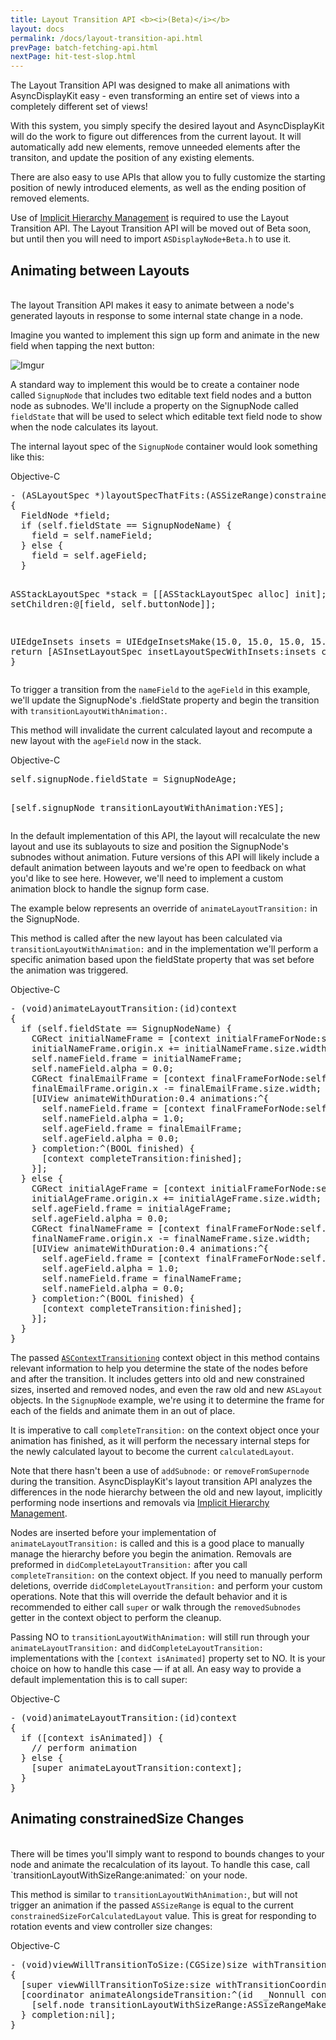 ```yaml
---
title: Layout Transition API <b><i>(Beta)</i></b>
layout: docs
permalink: /docs/layout-transition-api.html
prevPage: batch-fetching-api.html
nextPage: hit-test-slop.html
---
```


The Layout Transition API was designed to make all animations with AsyncDisplayKit easy - even transforming an entire set of views into a completely different set of views!

With this system, you simply specify the desired layout and AsyncDisplayKit will do the work to figure out differences from the current layout. It will automatically add new elements, remove unneeded elements after the transiton, and update the position of any existing elements. 

There are also easy to use APIs that allow you to fully customize the starting position of newly introduced elements, as well as the ending position of removed elements. 

<div class = "note">
Use of <a href="implicit-hierarchy-mgmt.html">Implicit Hierarchy Management</a> is required to use the Layout Transition API. The Layout Transition API will be moved out of Beta soon, but until then you will need to import <code>ASDisplayNode+Beta.h</code> to use it.
</div>

## Animating between Layouts
<br>
The layout Transition API makes it easy to animate between a node's generated layouts in response to some internal state change in a node.

Imagine you wanted to implement this sign up form and animate in the new field when tapping the next button:

![Imgur](http://i.imgur.com/Dsf1R72.gif)

A standard way to implement this would be to create a container node called `SignupNode` that includes two editable text field nodes and a button node as subnodes. We'll include a property on the SignupNode called `fieldState` that will be used to select which editable text field node to show when the node calculates its layout. 

The internal layout spec of the `SignupNode` container would look something like this:

<div class = "highlight-group">
<span class="language-toggle">
  <a data-lang="objective-c" class = "active objcButton">Objective-C</a>
</span>
<div class = "code">
<pre lang="objc" class="objcCode">
- (ASLayoutSpec *)layoutSpecThatFits:(ASSizeRange)constrainedSize
{
  FieldNode *field;
  if (self.fieldState == SignupNodeName) {
    field = self.nameField;
  } else {
    field = self.ageField;
  }

  ASStackLayoutSpec *stack = [[ASStackLayoutSpec alloc] init];
  [stack setChildren:@[field, self.buttonNode]];

  UIEdgeInsets insets = UIEdgeInsetsMake(15.0, 15.0, 15.0, 15.0);
  return [ASInsetLayoutSpec insetLayoutSpecWithInsets:insets child:stack];
}
</pre>
</div>
</div>

To trigger a transition from the `nameField` to the `ageField` in this example, we'll update the SignupNode's .fieldState property and begin the transition with `transitionLayoutWithAnimation:`. 

This method will invalidate the current calculated layout and recompute a new layout with the `ageField` now in the stack.

<div class = "highlight-group">
<span class="language-toggle">
  <a data-lang="objective-c" class = "active objcButton">Objective-C</a>
</span>
<div class = "code">
<pre lang="objc" class="objcCode">
self.signupNode.fieldState = SignupNodeAge;

[self.signupNode transitionLayoutWithAnimation:YES];
</pre>
</div>
</div>

In the default implementation of this API, the layout will recalculate the new layout and use its sublayouts to size and position the SignupNode's subnodes without animation. Future versions of this API will likely include a default animation between layouts and we're open to feedback on what you'd like to see here. However, we'll need to implement a custom animation block to handle the signup form case.

The example below represents an override of `animateLayoutTransition:` in the SignupNode. 

This method is called after the new layout has been calculated via `transitionLayoutWithAnimation:` and in the implementation we'll perform a specific animation based upon the fieldState property that was set before the animation was triggered. 

<div class = "highlight-group">
<span class="language-toggle">
  <a data-lang="objective-c" class = "active objcButton">Objective-C</a>
</span>
<div class = "code">
<pre lang="objc" class="objcCode">
- (void)animateLayoutTransition:(id<ASContextTransitioning>)context
{
  if (self.fieldState == SignupNodeName) {
    CGRect initialNameFrame = [context initialFrameForNode:self.ageField];
    initialNameFrame.origin.x += initialNameFrame.size.width;
    self.nameField.frame = initialNameFrame;
    self.nameField.alpha = 0.0;
    CGRect finalEmailFrame = [context finalFrameForNode:self.nameField];
    finalEmailFrame.origin.x -= finalEmailFrame.size.width;
    [UIView animateWithDuration:0.4 animations:^{
      self.nameField.frame = [context finalFrameForNode:self.nameField];
      self.nameField.alpha = 1.0;
      self.ageField.frame = finalEmailFrame;
      self.ageField.alpha = 0.0;
    } completion:^(BOOL finished) {
      [context completeTransition:finished];
    }];
  } else {
    CGRect initialAgeFrame = [context initialFrameForNode:self.nameField];
    initialAgeFrame.origin.x += initialAgeFrame.size.width;
    self.ageField.frame = initialAgeFrame;
    self.ageField.alpha = 0.0;
    CGRect finalNameFrame = [context finalFrameForNode:self.ageField];
    finalNameFrame.origin.x -= finalNameFrame.size.width;
    [UIView animateWithDuration:0.4 animations:^{
      self.ageField.frame = [context finalFrameForNode:self.ageField];
      self.ageField.alpha = 1.0;
      self.nameField.frame = finalNameFrame;
      self.nameField.alpha = 0.0;
    } completion:^(BOOL finished) {
      [context completeTransition:finished];
    }];
  }
}
</pre>
</div>
</div>


The passed <a href="https://github.com/facebook/AsyncDisplayKit/blob/master/AsyncDisplayKit/ASContextTransitioning.h"><code>ASContextTransitioning</code></a> context object in this method contains relevant information to help you determine the state of the nodes before and after the transition. It includes getters into old and new constrained sizes, inserted and removed nodes, and even the raw old and new `ASLayout` objects. In the `SignupNode` example, we're using it to determine the frame for each of the fields and animate them in an out of place.

It is imperative to call `completeTransition:` on the context object once your animation has finished, as it will perform the necessary internal steps for the newly calculated layout to become the current `calculatedLayout`.

Note that there hasn't been a use of `addSubnode:` or `removeFromSupernode` during the transition. AsyncDisplayKit's layout transition API analyzes the differences in the node hierarchy between the old and new layout, implicitly performing node insertions and removals via <a href="implicit-hierarchy-management.html">Implicit Hierarchy Management</a>. 

Nodes are inserted before your implementation of `animateLayoutTransition:` is called and this is a good place to manually manage the hierarchy before you begin the animation. Removals are preformed in `didCompleteLayoutTransition:` after you call `completeTransition:` on the context object. If you need to manually perform deletions, override `didCompleteLayoutTransition:` and perform your custom operations. Note that this will override the default behavior and it is recommended to either call `super` or walk through the `removedSubnodes` getter in the context object to perform the cleanup.

Passing NO to `transitionLayoutWithAnimation:` will still run through your `animateLayoutTransition:` and `didCompleteLayoutTransition:` implementations with the `[context isAnimated]` property set to NO. It is your choice on how to handle this case — if at all. An easy way to provide a default implementation this is to call super:

<div class = "highlight-group">
<span class="language-toggle">
  <a data-lang="objective-c" class = "active objcButton">Objective-C</a>
</span>
<div class = "code">
<pre lang="objc" class="objcCode">
- (void)animateLayoutTransition:(id<ASContextTransitioning>)context
{
  if ([context isAnimated]) {
    // perform animation
  } else {
    [super animateLayoutTransition:context];
  }
}
</pre>
</div>
</div>

## Animating constrainedSize Changes
<br>
There will be times you'll simply want to respond to bounds changes to your node and animate the recalculation of its layout. To handle this case, call `transitionLayoutWithSizeRange:animated:` on your node. 

This method is similar to `transitionLayoutWithAnimation:`, but will not trigger an animation if the passed `ASSizeRange` is equal to the current `constrainedSizeForCalculatedLayout` value. This is great for responding to rotation events and view controller size changes:

<div class = "highlight-group">
<span class="language-toggle">
  <a data-lang="objective-c" class = "active objcButton">Objective-C</a>
</span>
<div class = "code">
<pre lang="objc" class="objcCode">
- (void)viewWillTransitionToSize:(CGSize)size withTransitionCoordinator:(id<UIViewControllerTransitionCoordinator>)coordinator
{
  [super viewWillTransitionToSize:size withTransitionCoordinator:coordinator];
  [coordinator animateAlongsideTransition:^(id<UIViewControllerTransitionCoordinatorContext>  _Nonnull context) {
    [self.node transitionLayoutWithSizeRange:ASSizeRangeMake(size, size) animated:YES];
  } completion:nil];
}
</pre>
</div>
</div>
